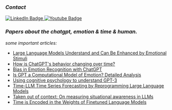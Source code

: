 ### *Contact*
<a href="https://www.linkedin.com/in/pengyu-chen-a07973181/">
  <img src="https://img.shields.io/badge/LinkedIn-blue?style=for-the-badge&logo=linkedin&logoColor=yellow" alt="LinkedIn Badge"/>
</a>
<a href="andyphilharmonic@gmail.com">
  <img src="https://img.shields.io/badge/Gmail-yellow?style=for-the-badge&logo=gmail&logoColor=blue" alt="Youtube Badge"/>
</a>

### *Papers about the chatgpt, emotion & time & human.*

*some important articles:*
- [Large Language Models Understand and Can Be Enhanced by Emotional Stimuli](arxiv.org/pdf/2307.11760.pdf)
- [How is ChatGPT's behavior changing over time?](https://arxiv.org/abs/2307.09009)
- [Bias in Emotion Recognition with ChatGPT](https://arxiv.org/pdf/2310.11753.pdf)
- [Is GPT a Computational Model of Emotion? Detailed Analysis](https://arxiv.org/ftp/arxiv/papers/2307/2307.13779.pdf)
- [Using cognitive psychology to understand GPT-3](https://www.pnas.org/doi/epdf/10.1073/pnas.2218523120)
- [Time-LLM Time Series Forecasting by Reprogramming Large Language Models](https://openreview.net/forum?id=Unb5CVPtae)
- [Taken out of context: On measuring situational awareness in LLMs](https://arxiv.org/abs/2309.00667)
- [Time is Encoded in the Weights of Finetuned Language Models](https://arxiv.org/abs/2312.13401)
